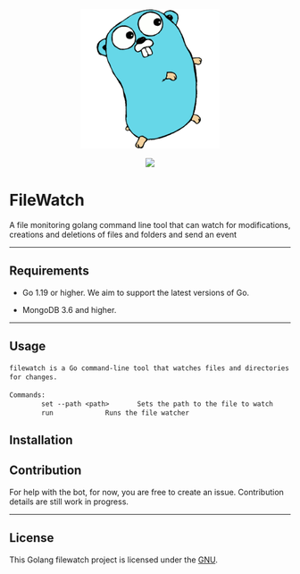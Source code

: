 <p align="center"><img src="etc/assets/gopher.png" width="250"></p>
<p align="center">
  <a href="https://goreportcard.com/report/go.mongodb.org/mongo-driver"><img src="https://goreportcard.com/badge/go.mongodb.org/mongo-driver"></a>
  <!-- <a href="https://pkg.go.dev/go.mongodb.org/mongo-driver/mongo"><img src="etc/assets/godev-mongo-blue.svg" alt="docs"></a>
  <a href="https://pkg.go.dev/go.mongodb.org/mongo-driver/bson"><img src="etc/assets/godev-bson-blue.svg" alt="docs"></a>
  <a href="https://www.mongodb.com/docs/drivers/go/current/"><img src="etc/assets/docs-mongodb-green.svg"></a> -->
</p>

# FileWatch

A file monitoring golang command line tool that can watch for modifications, creations and deletions of files and folders and send an event 

-------------------------
## Requirements

- Go 1.19 or higher. We aim to support the latest versions of Go.

- MongoDB 3.6 and higher.

-------------------------

## Usage

```
filewatch is a Go command-line tool that watches files and directories for changes.

Commands:
		set --path <path>		Sets the path to the file to watch
		run				Runs the file watcher
```

## Installation


## Contribution

For help with the bot, for now, you are free to create an issue. Contribution details are still work in progress.

-------------------------

## License

This Golang filewatch project is licensed under the [GNU](LICENSE).
